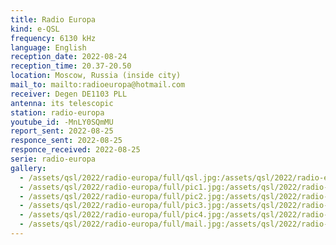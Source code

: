 ```yaml
---
title: Radio Europa
kind: e-QSL
frequency: 6130 kHz
language: English
reception_date: 2022-08-24
reception_time: 20.37-20.50
location: Moscow, Russia (inside city)
mail_to: mailto:radioeuropa@hotmail.com
receiver: Degen DE1103 PLL
antenna: its telescopic
station: radio-europa
youtube_id: -MnLY0SQmMU
report_sent: 2022-08-25
responce_sent: 2022-08-25
responce_received: 2022-08-25
serie: radio-europa
gallery:
  - /assets/qsl/2022/radio-europa/full/qsl.jpg:/assets/qsl/2022/radio-europa/small/qsl.jpg
  - /assets/qsl/2022/radio-europa/full/pic1.jpg:/assets/qsl/2022/radio-europa/small/pic1.jpg
  - /assets/qsl/2022/radio-europa/full/pic2.jpg:/assets/qsl/2022/radio-europa/small/pic2.jpg
  - /assets/qsl/2022/radio-europa/full/pic3.jpg:/assets/qsl/2022/radio-europa/small/pic3.jpg
  - /assets/qsl/2022/radio-europa/full/pic4.jpg:/assets/qsl/2022/radio-europa/small/pic4.jpg
  - /assets/qsl/2022/radio-europa/full/mail.jpg:/assets/qsl/2022/radio-europa/small/mail.jpg
---
```


